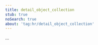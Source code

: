 ```yaml
---
title: detail_object_collection
stub: true
noSearch: true
about: 'tag:hr/detail_object_collection'
---
```

  ...
